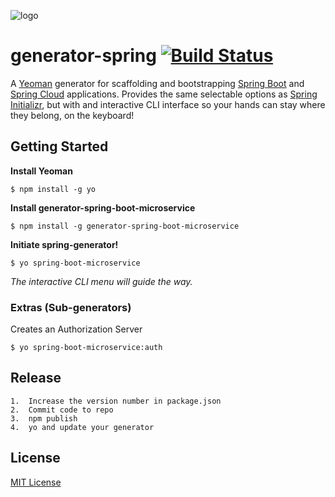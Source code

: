 ![logo](logo/Gen-Spring-Logo.jpg?raw=true) 

# generator-spring [![Build Status](https://travis-ci.org/davetownsend/generator-spring.svg?branch=master)](https://travis-ci.org/davetownsend/generator-spring)

A [Yeoman](http://yeoman.io) generator for scaffolding and bootstrapping [Spring Boot](http://projects.spring.io/spring-boot/) and [Spring Cloud](http://projects.spring.io/spring-cloud/) applications. Provides the same selectable options as [Spring Initializr](http://start.spring.io), but with and interactive CLI interface so your hands can stay where they belong, on the keyboard!


## Getting Started

**Install Yeoman**

```
$ npm install -g yo
```

**Install generator-spring-boot-microservice**

```
$ npm install -g generator-spring-boot-microservice
```

**Initiate spring-generator!**

```
$ yo spring-boot-microservice
```
_The interactive CLI menu will guide the way._


### Extras (Sub-generators)
Creates an Authorization Server

```
$ yo spring-boot-microservice:auth
```



## Release

```
1.  Increase the version number in package.json
2.  Commit code to repo
3.  npm publish
4.  yo and update your generator

```


## License

[MIT License](http://en.wikipedia.org/wiki/MIT_License)
